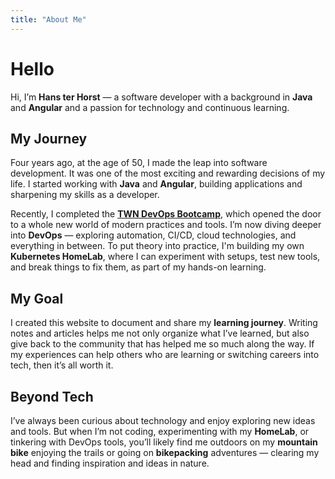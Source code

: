 ```yaml
---
title: "About Me"
---
```


# Hello

Hi, I’m **Hans ter Horst** — a software developer with a background in **Java** and **Angular** and a passion for
technology and continuous learning.

## My Journey

Four years ago, at the age of 50, I made the leap into software development. It was one of the most exciting and
rewarding decisions of my life. I started working with **Java** and **Angular**, building applications and sharpening my
skills as a developer.

Recently, I completed the [**TWN DevOps Bootcamp**](https://www.techworld-with-nana.com/devops-bootcamp), which opened the door to a whole new world of modern practices and
tools. I’m now diving deeper into **DevOps** — exploring automation, CI/CD, cloud technologies, and everything in
between. To put theory into practice, I'm building my own **Kubernetes HomeLab**, where I can experiment with setups,
test new tools, and break things to fix them, as part of my hands-on learning.

## My Goal

I created this website to document and share my **learning journey**. Writing notes and articles helps me not only
organize what I’ve learned, but also give back to the community that has helped me so much along the way. If my
experiences can help others who are learning or switching careers into tech, then it’s all worth it.

## Beyond Tech

I’ve always been curious about technology and enjoy exploring new ideas and tools. But when I’m not coding,
experimenting with my **HomeLab**, or tinkering with DevOps tools, you’ll likely find me outdoors on my **mountain bike** enjoying the trails or going on **bikepacking** adventures — clearing my head and finding inspiration and ideas in
nature.
